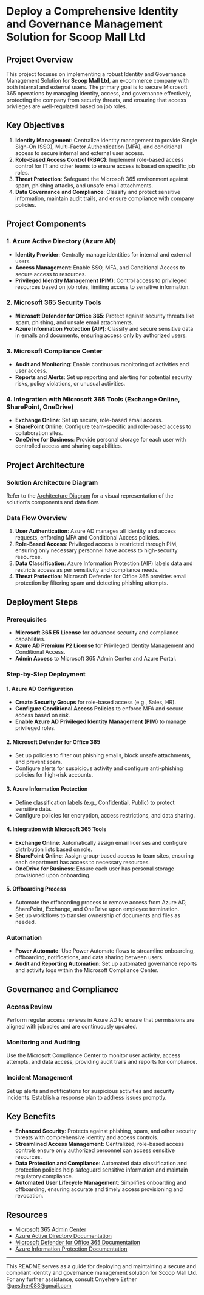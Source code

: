 # Deploy a Comprehensive Identity and Governance Management Solution for Scoop Mall Ltd

## Project Overview
This project focuses on implementing a robust Identity and Governance Management Solution for **Scoop Mall Ltd**, an e-commerce company with both internal and external users. The primary goal is to secure Microsoft 365 operations by managing identity, access, and governance effectively, protecting the company from security threats, and ensuring that access privileges are well-regulated based on job roles.

## Key Objectives
1. **Identity Management**: Centralize identity management to provide Single Sign-On (SSO), Multi-Factor Authentication (MFA), and conditional access to secure internal and external user access.
2. **Role-Based Access Control (RBAC)**: Implement role-based access control for IT and other teams to ensure access is based on specific job roles.
3. **Threat Protection**: Safeguard the Microsoft 365 environment against spam, phishing attacks, and unsafe email attachments.
4. **Data Governance and Compliance**: Classify and protect sensitive information, maintain audit trails, and ensure compliance with company policies.

## Project Components

### 1. Azure Active Directory (Azure AD)
   - **Identity Provider**: Centrally manage identities for internal and external users.
   - **Access Management**: Enable SSO, MFA, and Conditional Access to secure access to resources.
   - **Privileged Identity Management (PIM)**: Control access to privileged resources based on job roles, limiting access to sensitive information.

### 2. Microsoft 365 Security Tools
   - **Microsoft Defender for Office 365**: Protect against security threats like spam, phishing, and unsafe email attachments.
   - **Azure Information Protection (AIP)**: Classify and secure sensitive data in emails and documents, ensuring access only by authorized users.

### 3. Microsoft Compliance Center
   - **Audit and Monitoring**: Enable continuous monitoring of activities and user access.
   - **Reports and Alerts**: Set up reporting and alerting for potential security risks, policy violations, or unusual activities.

### 4. Integration with Microsoft 365 Tools (Exchange Online, SharePoint, OneDrive)
   - **Exchange Online**: Set up secure, role-based email access.
   - **SharePoint Online**: Configure team-specific and role-based access to collaboration sites.
   - **OneDrive for Business**: Provide personal storage for each user with controlled access and sharing capabilities.

## Project Architecture

### Solution Architecture Diagram
Refer to the [Architecture Diagram](./architecture_diagram.png) for a visual representation of the solution’s components and data flow.

### Data Flow Overview
1. **User Authentication**: Azure AD manages all identity and access requests, enforcing MFA and Conditional Access policies.
2. **Role-Based Access**: Privileged access is restricted through PIM, ensuring only necessary personnel have access to high-security resources.
3. **Data Classification**: Azure Information Protection (AIP) labels data and restricts access as per sensitivity and compliance needs.
4. **Threat Protection**: Microsoft Defender for Office 365 provides email protection by filtering spam and detecting phishing attempts.

## Deployment Steps

### Prerequisites
- **Microsoft 365 E5 License** for advanced security and compliance capabilities.
- **Azure AD Premium P2 License** for Privileged Identity Management and Conditional Access.
- **Admin Access** to Microsoft 365 Admin Center and Azure Portal.

### Step-by-Step Deployment

#### 1. Azure AD Configuration
   - **Create Security Groups** for role-based access (e.g., Sales, HR).
   - **Configure Conditional Access Policies** to enforce MFA and secure access based on risk.
   - **Enable Azure AD Privileged Identity Management (PIM)** to manage privileged roles.

#### 2. Microsoft Defender for Office 365
   - Set up policies to filter out phishing emails, block unsafe attachments, and prevent spam.
   - Configure alerts for suspicious activity and configure anti-phishing policies for high-risk accounts.

#### 3. Azure Information Protection
   - Define classification labels (e.g., Confidential, Public) to protect sensitive data.
   - Configure policies for encryption, access restrictions, and data sharing.

#### 4. Integration with Microsoft 365 Tools
   - **Exchange Online**: Automatically assign email licenses and configure distribution lists based on role.
   - **SharePoint Online**: Assign group-based access to team sites, ensuring each department has access to necessary resources.
   - **OneDrive for Business**: Ensure each user has personal storage provisioned upon onboarding.

#### 5. Offboarding Process
   - Automate the offboarding process to remove access from Azure AD, SharePoint, Exchange, and OneDrive upon employee termination.
   - Set up workflows to transfer ownership of documents and files as needed.

### Automation
- **Power Automate**: Use Power Automate flows to streamline onboarding, offboarding, notifications, and data sharing between users.
- **Audit and Reporting Automation**: Set up automated governance reports and activity logs within the Microsoft Compliance Center.

## Governance and Compliance

### Access Review
Perform regular access reviews in Azure AD to ensure that permissions are aligned with job roles and are continuously updated.

### Monitoring and Auditing
Use the Microsoft Compliance Center to monitor user activity, access attempts, and data access, providing audit trails and reports for compliance.

### Incident Management
Set up alerts and notifications for suspicious activities and security incidents. Establish a response plan to address issues promptly.

## Key Benefits

- **Enhanced Security**: Protects against phishing, spam, and other security threats with comprehensive identity and access controls.
- **Streamlined Access Management**: Centralized, role-based access controls ensure only authorized personnel can access sensitive resources.
- **Data Protection and Compliance**: Automated data classification and protection policies help safeguard sensitive information and maintain regulatory compliance.
- **Automated User Lifecycle Management**: Simplifies onboarding and offboarding, ensuring accurate and timely access provisioning and revocation.

## Resources

- [Microsoft 365 Admin Center](https://admin.microsoft.com/)
- [Azure Active Directory Documentation](https://docs.microsoft.com/azure/active-directory/)
- [Microsoft Defender for Office 365 Documentation](https://docs.microsoft.com/microsoft-365/security/office-365-security/)
- [Azure Information Protection Documentation](https://docs.microsoft.com/azure/information-protection/)

---

This README serves as a guide for deploying and maintaining a secure and compliant identity and governance management solution for Scoop Mall Ltd. For any further assistance, consult Onyehere Esther @aesther083@gmail.com


